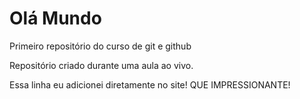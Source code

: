 # Olá Mundo
 Primeiro repositório do curso de git e github

 Repositório criado durante uma aula ao vivo.

 Essa linha eu adicionei diretamente no site! QUE IMPRESSIONANTE!
